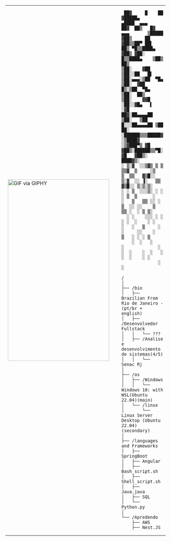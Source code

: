 <table>
  <tr>
    <td style="width: 100%;">
       <img src="https://media.giphy.com/media/GlnM3iEfIWJ39iWPNQ/giphy.gif" width="318" height="570" alt="GIF via GIPHY" />
    </td>
    <td style="width: 50%; vertical-align: top;">
      <p style="font-family: monospace; font-size: 8px;">
       
    
           
     ██▓     █    ██ ▓█████▄      ▄████  ▄▄▄       ██▓  ██▒   █▓ ▄▄▄       ▒█████  
    ▓██▒     ██  ▓██▒▒██▀ ██▌    ██▒ ▀█▒▒████▄    ▓██▒ ▓██░   █▒▒████▄    ▒██▒  ██▒
    ▒██░    ▓██  ▒██░░██   █▌   ▒██░▄▄▄░▒██  ▀█▄  ▒██░  ▓██  █▒░▒██  ▀█▄  ▒██░  ██▒
    ▒██░    ▓▓█  ░██░░▓█▄   ▌   ░▓█  ██▓░██▄▄▄▄██ ▒██░   ▒██ █░░░██▄▄▄▄██ ▒██   ██░
    ░██████▒▒▒█████▓ ░▒████▓    ░▒▓███▀▒ ▓█   ▓██▒░██████▒▒▀█░   ▓█   ▓██▒░ ████▓▒░
    ░ ▒░▓  ░░▒▓▒ ▒ ▒  ▒▒▓  ▒     ░▒   ▒  ▒▒   ▓▒█░░ ▒░▓  ░░ ▐░   ▒▒   ▓▒█░░ ▒░▒░▒░ 
    ░ ░ ▒  ░░░▒░ ░ ░  ░ ▒  ▒      ░   ░   ▒   ▒▒ ░░ ░ ▒  ░░ ░░    ▒   ▒▒ ░  ░ ▒ ▒░ 
      ░ ░    ░░░ ░ ░  ░ ░  ░    ░ ░   ░   ░   ▒     ░ ░     ░░    ░   ▒   ░ ░ ░ ▒  
        ░  ░   ░        ░             ░       ░  ░    ░  ░   ░        ░  ░    ░ ░  
                  ░                                     ░                      

                                            

  </p>

    /
    │
    ├── /bio
    │   ├── Brazilian From Rio de Janeiro - (pt/br + english)
    │   ├── /Desenvolvedor Fullstack
    │   │   └── ???
    │   ├── /Analise e desenvolvimento de sistemas(4/5)
    │   │   └── Senac Rj
    │
    ├── /os
    │   ├── /Windows
    │   │   └──  Windows 10: with WSL(Ubuntu 22.04)(main)
    │   └── /linux
    │       └── Linux Server Desktop (Ubuntu 22.04)(secondary)
    │
    ├── /languages and Frameworks
    │   ├── SpringBoot
    │   ├── Angular
    │   ├── Bash_script.sh
    │   ├── Shell_script.sh
    │   ├── Java.java
    │   ├── SQL
    │   └── Python.py
    │
    └── /Apredendo
        ├── AWS
        ├── Nest.JS
        
  </tr>
</table>
